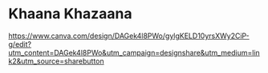 # Khaana Khazaana
https://www.canva.com/design/DAGek4l8PWo/gylgKELD10yrsXWy2CiP-g/edit?utm_content=DAGek4l8PWo&utm_campaign=designshare&utm_medium=link2&utm_source=sharebutton 
